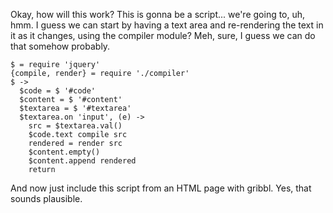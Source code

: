 Okay, how will this work?  This is gonna be a script... we're going
to, uh, hmm.  I guess we can start by having a text area and
re-rendering the text in it as it changes, using the compiler module?
Meh, sure, I guess we can do that somehow probably.

    $ = require 'jquery'
    {compile, render} = require './compiler'
    $ ->
      $code = $ '#code'
      $content = $ '#content'
      $textarea = $ '#textarea'
      $textarea.on 'input', (e) ->
        src = $textarea.val()
        $code.text compile src
        rendered = render src
        $content.empty()
        $content.append rendered
        return

And now just include this script from an HTML page with gribbl.
Yes, that sounds plausible.

